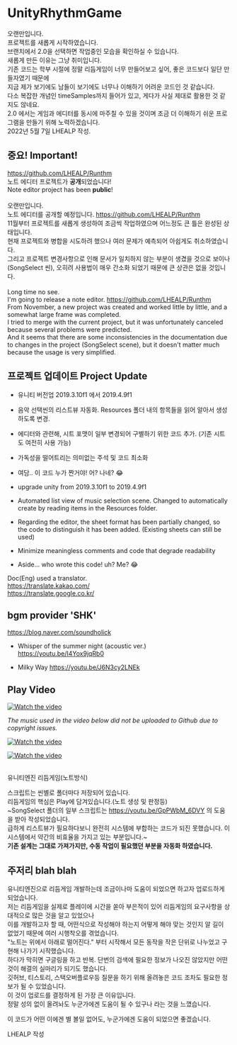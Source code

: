 # UnityRhythmGame

오랜만입니다. <br/>
프로젝트를 새롭게 시작하였습니다. <br/>
브랜치에서 2.0을 선택하면 작업중인 모습을 확인하실 수 있습니다. <br/>
새롭게 만든 이유는 그냥 취미입니다. <br/>
기존 코드는 학부 시절에 정말 리듬게임이 너무 만들어보고 싶어, 좋은 코드보다 일단 만들자였기 때문에<br/>
지금 제가 보기에도 남들이 보기에도 너무나 이해하기 어려운 코드인 것 같습니다.<br/>
다소 복잡한 개념인 timeSamples까지 들어가 있고, 게다가 사실 제대로 활용한 것 같지도 않네요.<br/>
2.0 에서는 게임과 에디터를 동시에 마주칠 수 있을 것이며 조금 더 이해하기 쉬운 프로그램을 만들기 위해 노력하겠습니다.<br/>
2022년 5월 7일 LHEALP 작성.<br/>


## 중요! Important!

https://github.com/LHEALP/Runthm <br/>
노트 에디터 프로젝트가 **공개**되었습니다! <br/>
Note editor project has been **public**!<br/>
<br/>
오랜만입니다.<br/>
노트 에디터를 공개할 예정입니다. https://github.com/LHEALP/Runthm <br/>
11월부터 프로젝트를 새롭게 생성하여 조금씩 작업하였으며 어느정도 큰 틀은 완성된 상태입니다.<br/>
현재 프로젝트와 병합을 시도하려 했으나 여러 문제가 예측되어 아쉽게도 취소하였습니다.<br/>
그리고 프로젝트 변경사항으로 인해 문서가 일치하지 않는 부분이 생겼을 것으로 보이나(SongSelect 씬), 오히려 사용법이 매우 간소화 되었기 때문에 큰 상관은 없을 것입니다.<br/>
<br/>
Long time no see.<br/>
I'm going to release a note editor. https://github.com/LHEALP/Runthm <br/>
From November, a new project was created and worked little by little, and a somewhat large frame was completed.<br/>
I tried to merge with the current project, but it was unfortunately canceled because several problems were predicted.<br/>
And it seems that there are some inconsistencies in the documentation due to changes in the project (SongSelect scene), but it doesn't matter much because the usage is very simplified.<br/>


## 프로젝트 업데이트 Project Update
+ 유니티 버전업 2019.3.10f1 에서 2019.4.9f1
+ 음악 선택씬의 리스트뷰 자동화. Resources 폴더 내의 항목들을 읽어 알아서 생성하도록 변경.
+ 에디터와 관련해, 시트 포맷이 일부 변경되어 구별하기 위한 코드 추가. (기존 시트도 여전히 사용 가능)
+ 가독성을 떨어트리는 의미없는 주석 및 코드 최소화
+ 여담.. 이 코드 누가 짠거야! 어? 나네? 😂

+ upgrade unity from 2019.3.10f1 to 2019.4.9f1
+ Automated list view of music selection scene. Changed to automatically create by reading items in the Resources folder.
+ Regarding the editor, the sheet format has been partially changed, so the code to distinguish it has been added. (Existing sheets can still be used)
+ Minimize meaningless comments and code that degrade readability
+ Aside... who wrote this code! uh? Me? 😂

Doc(Eng) used a translator.<br/>
https://translate.kakao.com/<br/>
https://translate.google.co.kr/<br/>


## bgm provider 'SHK'
https://blog.naver.com/soundholick

+ Whisper of the summer night (acoustic ver.)
https://youtu.be/I4Yox9jqRb0

+ Milky Way
https://youtu.be/J6N3cy2LNEk


## Play Video

[![Watch the video](https://img.youtube.com/vi/WKaMFs3Du6g/0.jpg)](https://youtu.be/WKaMFs3Du6g)


*The music used in the video below did not be uploaded to Github due to copyright issues.*

[![Watch the video](https://img.youtube.com/vi/T_xeteBYZ88/0.jpg)](https://youtu.be/T_xeteBYZ88)

[![Watch the video](https://img.youtube.com/vi/GhWhDXBq6aM/0.jpg)](https://youtu.be/GhWhDXBq6aM)


<br/>
유니티엔진 리듬게임(노트방식)<br/>

스크립트는 씬별로 폴더마다 저장되어 있습니다.<br/>
리듬게임의 핵심은 Play에 담겨있습니다.(노트 생성 및 판정등)<br/>
~SongSelect 폴더의 일부 스크립트는 https://youtu.be/GpPWbM_6DVY 의 도움을 받아 작성되었습니다.<br/>
급하게 리스트뷰가 필요하다보니 완전히 시스템에 부합하는 코드가 되진 못했습니다. 이 시스템에서 약간의 비효율을 가지고 있는 부분입니다.~<br/>
**기존 설계는 그대로 가져가지만, 수동 작업이 필요했던 부분을 자동화 하였습니다.**<br/>



## 주저리 blah blah

유니티엔진으로 리듬게임 개발하는데 조금이나마 도움이 되었으면 하고자 업로드하게 되었습니다.<br/>
저는 리듬게임을 실제로 플레이에 시간을 쏟아 부은적이 있어 리듬게임의 요구사항을 상대적으로 많은 것을 알고 있었으나<br/>
이를 개발하고자 할 때, 어떤식으로 작성해야 하는지 어떻게 해야 맞는 것인지 알 길이 없었기 때문에 여러 시행착오를 겪었습니다.<br/>
"노트는 위에서 아래로 떨어진다." 부터 시작해서 모든 동작을 작은 단위로 나누었고 구현해 나가기 시작했습니다.<br/>
하다가 막히면 구글링을 하고 반복. 단번의 검색에 필요한 정보가 나오진 않았지만 어떤 것이 해결의 실마리가 되기도 했습니다.<br/>
깃허브, 티스토리, 스택오버플로우등 질문을 하기 위해 올려놓은 코드 조차도 필요한 정보가 될 수 있었습니다.<br/>
이 것이 업로드를 결정하게 된 가장 큰 이유입니다.<br/>
정말 성의 없이 올려놔도 누군가에겐 도움이 될 수 있구나 라는 것을 느꼈습니다.<br/>

이 코드가 어떤 이에겐 별 볼일 없어도, 누군가에겐 도움이 되었으면 좋겠습니다.<br/>

LHEALP 작성<br/>

